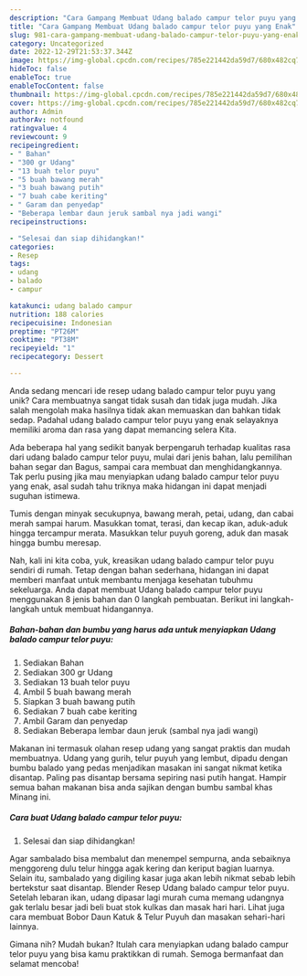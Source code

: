 ```yaml
---
description: "Cara Gampang Membuat Udang balado campur telor puyu yang Enak"
title: "Cara Gampang Membuat Udang balado campur telor puyu yang Enak"
slug: 981-cara-gampang-membuat-udang-balado-campur-telor-puyu-yang-enak
category: Uncategorized
date: 2022-12-29T21:53:37.344Z
image: https://img-global.cpcdn.com/recipes/785e221442da59d7/680x482cq70/udang-balado-campur-telor-puyu-foto-resep-utama.jpg
hideToc: false
enableToc: true
enableTocContent: false
thumbnail: https://img-global.cpcdn.com/recipes/785e221442da59d7/680x482cq70/udang-balado-campur-telor-puyu-foto-resep-utama.jpg
cover: https://img-global.cpcdn.com/recipes/785e221442da59d7/680x482cq70/udang-balado-campur-telor-puyu-foto-resep-utama.jpg
author: Admin
authorAv: notfound
ratingvalue: 4
reviewcount: 9
recipeingredient:
- " Bahan"
- "300 gr Udang"
- "13 buah telor puyu"
- "5 buah bawang merah"
- "3 buah bawang putih"
- "7 buah cabe keriting"
- " Garam dan penyedap"
- "Beberapa lembar daun jeruk sambal nya jadi wangi"
recipeinstructions:

- "Selesai dan siap dihidangkan!"
categories:
- Resep
tags:
- udang
- balado
- campur

katakunci: udang balado campur 
nutrition: 188 calories
recipecuisine: Indonesian
preptime: "PT26M"
cooktime: "PT38M"
recipeyield: "1"
recipecategory: Dessert

---
```





Anda sedang mencari ide resep udang balado campur telor puyu yang unik? Cara membuatnya sangat tidak susah dan tidak juga mudah. Jika salah mengolah maka hasilnya tidak akan memuaskan dan bahkan tidak sedap. Padahal udang balado campur telor puyu yang enak selayaknya memiliki aroma dan rasa yang dapat memancing selera Kita.





Ada beberapa hal yang sedikit banyak berpengaruh terhadap kualitas rasa dari udang balado campur telor puyu, mulai dari jenis bahan, lalu pemilihan bahan segar dan Bagus, sampai cara membuat dan menghidangkannya. Tak perlu pusing jika mau menyiapkan udang balado campur telor puyu yang enak,      asal sudah tahu triknya maka hidangan ini dapat menjadi suguhan istimewa.














Tumis dengan minyak secukupnya, bawang merah, petai, udang, dan cabai merah sampai harum. Masukkan tomat, terasi, dan kecap ikan, aduk-aduk hingga tercampur merata. Masukkan telur puyuh goreng, aduk dan masak hingga bumbu meresap.






Nah, kali ini kita coba, yuk, kreasikan udang balado campur telor puyu sendiri di rumah. Tetap dengan bahan sederhana, hidangan ini dapat memberi manfaat untuk membantu menjaga kesehatan tubuhmu sekeluarga. Anda dapat membuat Udang balado campur telor puyu menggunakan 8 jenis bahan dan 0 langkah pembuatan. Berikut ini langkah-langkah untuk membuat hidangannya.

<!--inarticleads1-->

##### Bahan-bahan dan bumbu yang harus ada untuk menyiapkan Udang balado campur telor puyu:

1. Sediakan  Bahan
1. Sediakan 300 gr Udang
1. Sediakan 13 buah telor puyu
1. Ambil 5 buah bawang merah
1. Siapkan 3 buah bawang putih
1. Sediakan 7 buah cabe keriting
1. Ambil  Garam dan penyedap
1. Sediakan Beberapa lembar daun jeruk (sambal nya jadi wangi)


Makanan ini termasuk olahan resep udang yang sangat praktis dan mudah membuatnya. Udang yang gurih, telur puyuh yang lembut, dipadu dengan bumbu balado yang pedas menjadikan masakan ini sangat nikmat ketika disantap. Paling pas disantap bersama sepiring nasi putih hangat. Hampir semua bahan makanan bisa anda sajikan dengan bumbu sambal khas Minang ini. 

<!--inarticleads2-->

##### Cara buat Udang balado campur telor puyu:


1. Selesai dan siap dihidangkan!

Agar sambalado bisa membalut dan menempel sempurna, anda sebaiknya menggoreng dulu telur hingga agak kering dan keriput bagian luarnya. Selain itu, sambalado yang digiling kasar juga akan lebih nikmat sebab lebih bertekstur saat disantap. Blender Resep Udang balado campur telor puyu. Setelah lebaran ikan, udang dipasar lagi murah cuma memang udangnya gak terlalu besar jadi beli buat stok kulkas dan masak hari hari. Lihat juga cara membuat Bobor Daun Katuk &amp; Telur Puyuh dan masakan sehari-hari lainnya. 

Gimana nih? Mudah bukan? Itulah cara menyiapkan udang balado campur telor puyu yang bisa kamu praktikkan di rumah. Semoga bermanfaat dan selamat mencoba!
